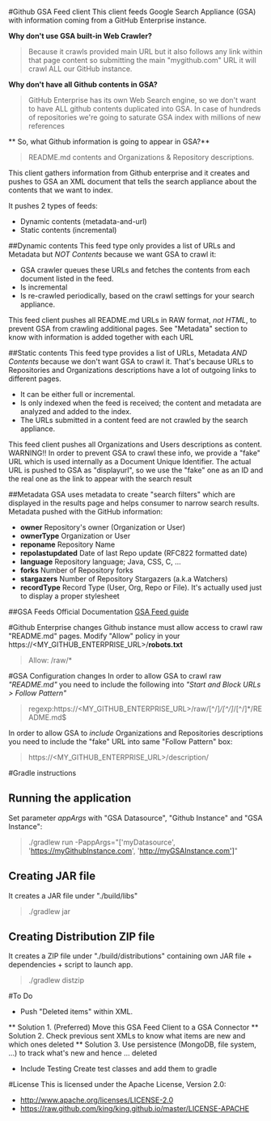 #Github GSA Feed client
This client feeds Google Search Appliance (GSA) with information coming from a GitHub Enterprise instance.

**Why don't use GSA built-in Web Crawler?**
> Because it crawls provided main URL but it also follows any link within that page content so submitting the main "mygithub.com" URL it will crawl ALL our GitHub instance.

**Why don't have all Github contents in GSA?**
> GitHub Enterprise has its own Web Search engine, so we don't want to have ALL github contents duplicated into GSA.
> In case of hundreds of repositories we're going to saturate GSA index with millions of new references 

** So, what Github information is going to appear in GSA?**
> README.md contents and Organizations & Repository descriptions.


This client gathers information from Github enterprise and it creates and pushes to GSA an XML document that tells the search appliance about the contents that we want to index.

It pushes 2 types of feeds:
* Dynamic contents (metadata-and-url)
* Static contents (incremental)

##Dynamic contents
This feed type only provides a list of URLs and Metadata but _NOT Contents_ because we want GSA to crawl it:
* GSA crawler queues these URLs and fetches the contents from each document listed in the feed.
* Is incremental
* Is re-crawled periodically, based on the crawl settings for your search appliance.

This feed client pushes all README.md URLs in RAW format, _not HTML_, to prevent GSA from crawling additional pages.
See "Metadata" section to know with information is added together with each URL

##Static contents
This feed type provides a list of URLs, Metadata _AND Contents_ because we don't want GSA to crawl it.
That's because URLs to Repositories and Organizations descriptions have a lot of outgoing links to different pages.
* It can be either full or incremental.
* Is only indexed when the feed is received; the content and metadata are analyzed and added to the index. 
* The URLs submitted in a content feed are not crawled by the search appliance. 

This feed client pushes all Organizations and Users descriptions as content.
WARNING!! In order to prevent GSA to crawl these info, we provide a "fake" URL which is used internally as a Document Unique Identifier. 
The actual URL is pushed to GSA as "displayurl", so we use the "fake" one as an ID and the real one as the link to appear with the search result

##Metadata
GSA uses metadata to create "search filters" which are displayed in the results page and helps consumer to narrow search results.
Metadata pushed with the GitHub information:
* **owner**             Repository's owner (Organization or User)
* **ownerType**         Organization or User
* **reponame**          Repository Name
* **repolastupdated**   Date of last Repo update (RFC822 formatted date)
* **language**          Repository language; Java, CSS, C, ...
* **forks**             Number of Repository forks
* **stargazers**        Number of Repository Stargazers (a.k.a Watchers)
* **recordType**        Record Type (User, Org, Repo or File). It's actually used just to display a proper stylesheet

##GSA Feeds Official Documentation
[GSA Feed guide](https://www.google.com/support/enterprise/static/gsa/docs/admin/70/gsa_doc_set/feedsguide/feedsguide.html#1074230)

#Github Enterprise changes
Github instance must allow access to crawl raw "README.md" pages.
Modify "Allow" policy in your https://<MY_GITHUB_ENTERPRISE_URL>/**robots.txt** 
> Allow: /raw/*


#GSA Configuration changes
In order to allow GSA to crawl raw _"README.md"_ you need to include the following into _"Start and Block URLs > Follow Pattern"_
> regexp:https://<MY_GITHUB_ENTERPRISE_URL>/raw/[^/]*/[^/]*/[^/]*/README.md$

In order to allow GSA to _include_ Organizations and Repositories descriptions you need to include the "fake" URL into same "Follow Pattern" box:
> https://<MY_GITHUB_ENTERPRISE_URL>/description/

#Gradle instructions
## Running the application
Set parameter _appArgs_ with "GSA Datasource", "Github Instance" and "GSA Instance": 
> ./gradlew run -PappArgs="['myDatasource', 'https://myGithubInstance.com', 'http://myGSAInstance.com']"

## Creating JAR file
It creates a JAR file under "./build/libs"
> ./gradlew jar

## Creating Distribution ZIP file
It creates a ZIP file under "./build/distributions" containing own JAR file + dependencies + script to launch app.
> ./gradlew distzip


#To Do
* Push "Deleted items" within XML. 

** Solution 1. (Preferred) Move this GSA Feed Client to a GSA Connector 
** Solution 2. Check previous sent XMLs to know what items are new and which ones deleted
** Solution 3. Use persistence (MongoDB, file system, ...) to track what's new and hence ... deleted

* Include Testing
Create test classes and add them to gradle


#License
This is licensed under the Apache License, Version 2.0: 
* http://www.apache.org/licenses/LICENSE-2.0
* https://raw.github.com/king/king.github.io/master/LICENSE-APACHE
